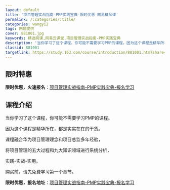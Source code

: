 ```yaml
---
layout: default
title: '项目管理实战指南-PMP实践宝典-限时优惠-网易精品课'
permalink: /:categories/:title/
categories: wangyi2
tags: 网易提供
cover: 881001.jpg
keywords: 精选网课,网易云课堂,项目管理实战指南-PMP实践宝典
description: '当你学习了这个课程，你可能不需要学习PMP的课程。因为这个课程是精华所在，都是实实在在的干货。课程融合华为项目管理理念和'
classid: 881001
targetlink: https://study.163.com/course/introduction/881001.htm?share=1&shareId=1025206652&utm_campaign=share&utm_medium=iphoneShare&utm_source=&utm_u=1025206652
---
```


## 限时特惠

**限时优惠，火速报名**：[项目管理实战指南-PMP实践宝典-报名学习](https://study.163.com/course/introduction/881001.htm?share=1&shareId=1025206652&utm_campaign=share&utm_medium=iphoneShare&utm_source=&utm_u=1025206652)

## 课程介绍

当你学习了这个课程，你可能不需要学习PMP的课程。

因为这个课程是精华所在，都是实实在在的干货。



课程融合华为项目管理理念和项目总监多年经验，

将项目管理的五大过程和九大知识领域进行系统分析，

实践-实战-实用。



购买前，请先免费学习第一个章节。

**限时优惠，报名地址**：[项目管理实战指南-PMP实践宝典-报名学习](https://study.163.com/course/introduction/881001.htm?share=1&shareId=1025206652&utm_campaign=share&utm_medium=iphoneShare&utm_source=&utm_u=1025206652)

